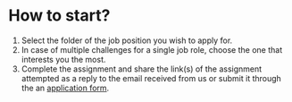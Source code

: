 # How to start? 

1. Select the folder of the job position you wish to apply for.
1. In case of multiple challenges for a single job role, choose the one that interests you the most.
1. Complete the assignment and share the link(s) of the assignment attempted as a reply to the email received from us or submit it through the an [application form](https://emperorbrains.com/careers/).
